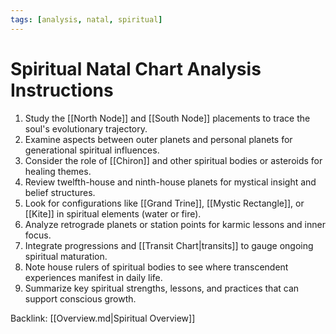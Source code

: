 ```yaml
---
tags: [analysis, natal, spiritual]
---
```

# Spiritual Natal Chart Analysis Instructions

1. Study the [[North Node]] and [[South Node]] placements to trace the soul's evolutionary trajectory.
2. Examine aspects between outer planets and personal planets for generational spiritual influences.
3. Consider the role of [[Chiron]] and other spiritual bodies or asteroids for healing themes.
4. Review twelfth-house and ninth-house planets for mystical insight and belief structures.
5. Look for configurations like [[Grand Trine]], [[Mystic Rectangle]], or [[Kite]] in spiritual elements (water or fire).
6. Analyze retrograde planets or station points for karmic lessons and inner focus.
7. Integrate progressions and [[Transit Chart|transits]] to gauge ongoing spiritual maturation.
8. Note house rulers of spiritual bodies to see where transcendent experiences manifest in daily life.
9. Summarize key spiritual strengths, lessons, and practices that can support conscious growth.

Backlink: [[Overview.md|Spiritual Overview]]
